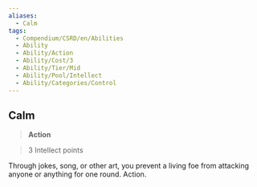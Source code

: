 ```yaml
---
aliases:
  - Calm
tags:
  - Compendium/CSRD/en/Abilities
  - Ability
  - Ability/Action
  - Ability/Cost/3
  - Ability/Tier/Mid
  - Ability/Pool/Intellect
  - Ability/Categories/Control
---
```

  
    
## Calm    
>**Action**    
>3 Intellect points  
    
Through jokes, song, or other art, you prevent a living foe from attacking anyone or anything for one round. Action.